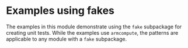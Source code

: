 # Examples using fakes

The examples in this module demonstrate using the `fake` subpackage for creating unit tests.
While the examples use `armcompute`, the patterns are applicable to any module with a `fake` subpackage.
